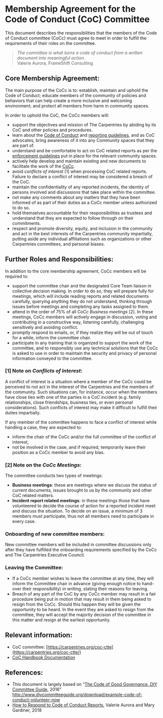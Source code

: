 # Membership Agreement for the Code of Conduct (CoC) Committee 

This document describes the responsibilities that the members of the Code of Conduct committee (CoCc) must agree to meet in order to fulfill the requirements of their roles on the committee.

> *The committee is what turns a code of conduct from a written document into meaningful action.*  
> Valerie Aurora, FrameShift Consulting

## Core Membership Agreement:

The main purpose of the CoCc is to: establish, maintain and uphold the Code of Conduct; educate members of the community of policies and behaviors that can help create a more inclusive and welcoming environment; and protect all members from harm in community spaces.

In order to uphold the CoC, the CoCc members will:

* support the objectives and mission of The Carpentries by abiding by its CoC and other policies and procedures.
* learn about the [Code of Conduct](https://docs.carpentries.org/topic_folders/policies/code-of-conduct.html#) and [reporting guidelines](https://docs.carpentries.org/topic_folders/policies/code-of-conduct.html#incident-reporting-guidelines), and as CoC advocates, bring awareness of it into any Community spaces that they are part of.  
* understand and be comfortable to act on CoC related reports as per the [enforcement guidelines](https://docs.carpentries.org/topic_folders/policies/code-of-conduct.html#enforcement-manual) put in place for the relevant community spaces.
* actively help develop and maintain existing and new documents to facilitate the work of the [CoCc](https://github.com/carpentries/handbook/tree/master/topic_folders/policies). 
* avoid *conflicts of interest* [1] when processing CoC related reports. Failure to declare a conflict of interest may be considered a breach of the CoC.
* maintain the confidentiality of any reported incidents, the identity of persons involved and discussions that take place within the committee.
* not make any comments about any matters that they have been informed of as part of their duties as a CoCc member unless authorized to do so.
* hold themselves accountable for their responsibilities as trustees and understand that they are expected to follow through on their commitments.
* respect and promote diversity, equity, and inclusion in the community and act in the best interests of the Carpentries community impartially, putting aside any individual affiliations such as organizations or other Carpentries committees, and personal biases.


## Further Roles and Responsibilities:

In addition to the core membership agreement, CoCc members will be required to:

* support the committee chair and the designated Core Team liaison in collective decision making. In order to do so, they will prepare fully for meetings, which will include reading reports and related documents carefully, querying anything they do not understand, thinking through issues before meetings and completing any tasks assigned to them.
* attend in the order of 75% of all *CoCc Business meetings* [2]. In these meetings, CoCc members will actively engage in discussion, voting and contributing in a constructive way, listening carefully, challenging sensitively and avoiding conflict. 
* promptly respond to emails, or, if they realize they will be out of touch for a while, inform the committee chair.
* participate in any training that is organized to support the work of the committee, and to responsibly use any technical solutions that the CoCc is asked to use in order to maintain the security and privacy of personal information conveyed to the committee.


### [1] Note on *Conflicts of Interest*:

A conflict of interest is a situation where a member of the CoCc could be perceived to not act in the interest of the Carpentries and the members of the community. Such situations can, for instance, occur when the members have close ties with one of the parties in a CoC incident (e.g. family relationships, close friendships, business ties, or even personal considerations). Such conflicts of interest may make it difficult to fulfill their duties impartially.


If any member of the committee happens to face a conflict of interest while handling a case, they are  expected to:
* inform the chair of the CoCc and/or the full committee of the conflict of interest, 
* not be involved in the case, and if required, temporarily leave their position as a CoCc member to avoid any bias.


### [2] Note on the *CoCc Meetings*: 

The committee conducts two types of meetings: 

* **Business meetings**: these are meetings where we discuss the status of current documents, issues brought to us by the community and other CoC related matters.
* **Incident report related meetings**: in these meetings those that have volunteered to decide the course of action for a reported incident meet and discuss the situation. To decide on an issue, a minimum of 3 members must participate, thus not all members need to participate in every case.


### Onboarding of new committee members:

New committee members will be included in committee discussions only after they have fulfilled the onboarding requirements specified by the CoCc and The Carpentries Executive Council.


### Leaving the Committee:

* If a CoCc member wishes to leave the committee at any time, they will inform the Committee chair in advance (giving enough notice to hand-over their responsibility) in writing, stating their reasons for leaving.
* Breach of any part of the CoC by any CoCc member may result in a fair procedure being put in motion that may result in them being asked to resign from the CoCc. Should this happen they will be given the opportunity to be heard. In the event they are asked to resign from the committee, they will accept the majority decision of the committee in this matter and resign at the earliest opportunity.


## Relevant information:

* CoC committee: [https://carpentries.org/coc-ctte](https://carpentries.org/coc-ctte/)
* [CoC Handbook Documentation](https://docs.carpentries.org/topic_folders/policies/code-of-conduct.html)


## References:

* This document is largely based on “[The Code of Good Governance, DIY Committee Guide](http://www.diycommitteeguide.org/sites/default/files/2016-03/code-of-good-governance-2016.pdf), 2016” http://www.diycommitteeguide.org/download/example-code-of-conduct-volunteer-now
* [How to Respond to Code of Conduct Reports](https://files.frameshiftconsulting.com/books/cocguide.pdf), Valerie Aurora and Mary Gardiner, 2018

